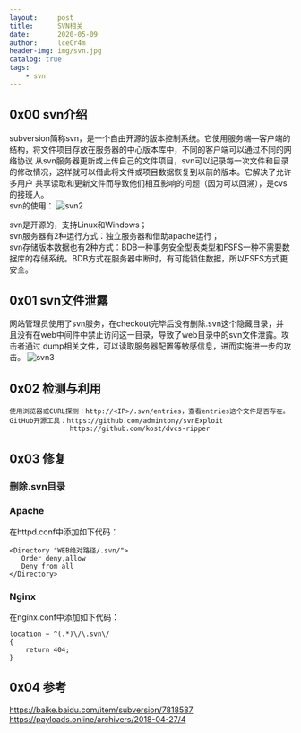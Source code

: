 ```yaml
---
layout:     post
title:      SVN相关
date:       2020-05-09
author:     lceCr4m
header-img: img/svn.jpg
catalog: true
tags:
    - svn
---
```

## 0x00 svn介绍
subversion简称svn，是一个自由开源的版本控制系统。它使用服务端—客户端的结构，将文件项目存放在服务器的中心版本库中，不同的客户端可以通过不同的网络协议
从svn服务器更新或上传自己的文件项目，svn可以记录每一次文件和目录的修改情况，这样就可以借此将文件或项目数据恢复到以前的版本。它解决了允许多用户
共享读取和更新文件而导致他们相互影响的问题（因为可以回溯），是cvs的接班人。  
svn的使用：
![svn2](https://github.com/lceCre4m/lceCre4m.github.io/blob/master/img/svn2.png?raw=true)

svn是开源的，支持Linux和Windows；  
svn服务器有2种运行方式：独立服务器和借助apache运行；  
svn存储版本数据也有2种方式：BDB一种事务安全型表类型和FSFS一种不需要数据库的存储系统。BDB方式在服务器中断时，有可能锁住数据，所以FSFS方式更安全。
## 0x01 svn文件泄露
网站管理员使用了svn服务，在checkout完毕后没有删除.svn这个隐藏目录，并且没有在web中间件中禁止访问这一目录，导致了web目录中的svn文件泄露。攻击者通过
dump相关文件，可以读取服务器配置等敏感信息，进而实施进一步的攻击。
![svn3](https://github.com/lceCre4m/lceCre4m.github.io/blob/master/img/svn3.png?raw=true)
## 0x02 检测与利用
```
使用浏览器或CURL探测：http://<IP>/.svn/entries，查看entries这个文件是否存在。
GitHub开源工具：https://github.com/admintony/svnExploit
               https://github.com/kost/dvcs-ripper
```
## 0x03 修复
### 删除.svn目录
### Apache
在httpd.conf中添加如下代码：
```
<Directory "WEB绝对路径/.svn/">
   Order deny,allow
   Deny from all
</Directory>
```
### Nginx
在nginx.conf中添加如下代码：
```
location ~ ^(.*)\/\.svn\/
{
	return 404;
}
```
## 0x04 参考
https://baike.baidu.com/item/subversion/7818587  
https://payloads.online/archivers/2018-04-27/4







